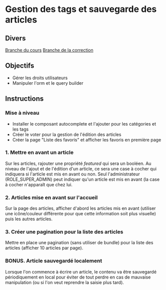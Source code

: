# Gestion des tags et sauvegarde des articles

## Divers

[Branche du cours](https://github.com/devoreve/symfony-tp/tree/cours-s2-j2)
[Branche de la correction](https://github.com/devoreve/symfony-tp/tree/correction-s2-j2)

## Objectifs

* Gérer les droits utilisateurs
* Manipuler l'orm et le query builder

## Instructions

### Mise à niveau

* Installer le composant autocomplete et l'ajouter pour les catégories et les tags
* Créer le voter pour la gestion de l'édition des articles
* Créer la page "Liste des favoris" et afficher les favoris en première page

### 1. Mettre en avant un article

Sur les articles, rajouter une propriété *featured* qui sera un booléen. 
Au niveau de l'ajout et de l'édition d'un article, ce sera une case à cocher qui indiquera si l'article est mis en avant ou non.
Seul l'administrateur (ROLE_SUPER_ADMIN) peut indiquer qu'un article est mis en avant (la case à cocher n'apparaît que chez lui.

### 2. Articles mise en avant sur l'accueil

Sur la page des articles, afficher d'abord les articles mis en avant (utiliser une icône/couleur différente pour que cette information soit plus visuelle) puis les autres articles.

### 3. Créer une pagination pour la liste des articles

Mettre en place une pagination (sans utiliser de bundle) pour la liste des articles (afficher 10 articles par page).

### BONUS. Article sauvegardé localement

Lorsque l'on commence à écrire un article, le contenu va être sauvegardé périodiquement en local pour éviter de tout perdre en cas de mauvaise manipulation (ou si l'on veut reprendre la saisie plus tard).